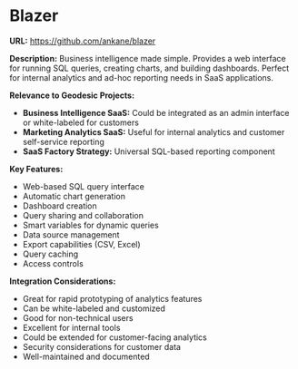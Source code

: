 # Blazer

**URL:** https://github.com/ankane/blazer

**Description:**
Business intelligence made simple. Provides a web interface for running SQL queries, creating charts, and building dashboards. Perfect for internal analytics and ad-hoc reporting needs in SaaS applications.

**Relevance to Geodesic Projects:**
- **Business Intelligence SaaS:** Could be integrated as an admin interface or white-labeled for customers
- **Marketing Analytics SaaS:** Useful for internal analytics and customer self-service reporting
- **SaaS Factory Strategy:** Universal SQL-based reporting component

**Key Features:**
- Web-based SQL query interface
- Automatic chart generation
- Dashboard creation
- Query sharing and collaboration
- Smart variables for dynamic queries
- Data source management
- Export capabilities (CSV, Excel)
- Query caching
- Access controls

**Integration Considerations:**
- Great for rapid prototyping of analytics features
- Can be white-labeled and customized
- Good for non-technical users
- Excellent for internal tools
- Could be extended for customer-facing analytics
- Security considerations for customer data
- Well-maintained and documented
